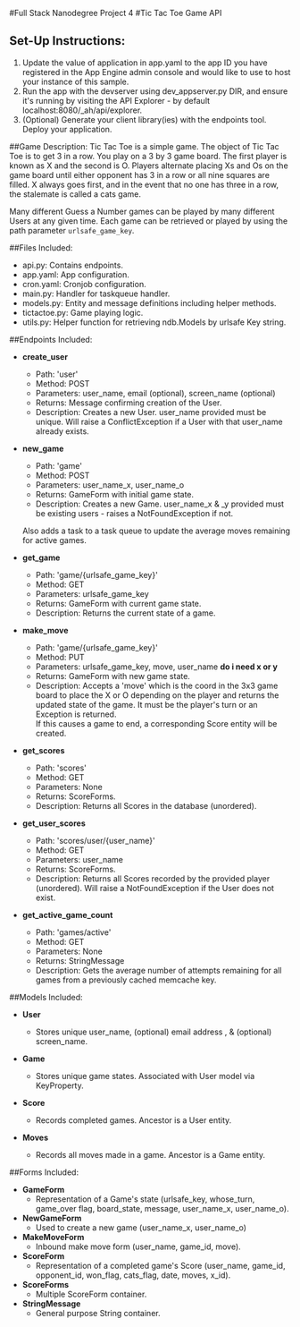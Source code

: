 #Full Stack Nanodegree Project 4
#Tic Tac Toe Game API

## Set-Up Instructions:
1.  Update the value of application in app.yaml to the app ID you have registered
 in the App Engine admin console and would like to use to host your instance of this sample.
1.  Run the app with the devserver using dev_appserver.py DIR, and ensure it's
 running by visiting the API Explorer - by default localhost:8080/_ah/api/explorer.
1.  (Optional) Generate your client library(ies) with the endpoints tool.
 Deploy your application.



##Game Description:
Tic Tac Toe is a simple game. The object of Tic Tac Toe is to get 3 in a
row. You play on a 3 by 3 game board. The first player is known as X
and the second is O. Players alternate placing Xs and Os on the game board
until either opponent has 3 in a row or all nine squares are filled. X
always goes first, and in the event that no one has three in a row, the
stalemate is called a cats game.

Many different Guess a Number games can be played by many different Users at any
given time. Each game can be retrieved or played by using the path parameter
`urlsafe_game_key`.

##Files Included:
 - api.py: Contains endpoints.
 - app.yaml: App configuration.
 - cron.yaml: Cronjob configuration.
 - main.py: Handler for taskqueue handler.
 - models.py: Entity and message definitions including helper methods.
 - tictactoe.py: Game playing logic.
 - utils.py: Helper function for retrieving ndb.Models by urlsafe Key string.

##Endpoints Included:
 - **create_user**
    - Path: 'user'
    - Method: POST
    - Parameters: user_name, email (optional), screen_name (optional)
    - Returns: Message confirming creation of the User.
    - Description: Creates a new User. user_name provided must be unique. Will
    raise a ConflictException if a User with that user_name already exists.

 - **new_game**
    - Path: 'game'
    - Method: POST
    - Parameters: user_name_x, user_name_o
    - Returns: GameForm with initial game state.
    - Description: Creates a new Game. user_name_x & _y provided must be
    existing users - raises a NotFoundException if not.

    Also adds a task to a task queue to update the average moves remaining
    for active games.

 - **get_game**
    - Path: 'game/{urlsafe_game_key}'
    - Method: GET
    - Parameters: urlsafe_game_key
    - Returns: GameForm with current game state.
    - Description: Returns the current state of a game.

 - **make_move**
    - Path: 'game/{urlsafe_game_key}'
    - Method: PUT
    - Parameters: urlsafe_game_key, move, user_name
     **do i need x or y**
    - Returns: GameForm with new game state.
    - Description: Accepts a 'move' which is the coord in the 3x3 game board to
    place the X or O depending on the player and returns the updated state of
    the game.  It must be the player's turn or an Exception is returned.  
    If this causes a game to end, a corresponding Score entity will be created.

 - **get_scores**
    - Path: 'scores'
    - Method: GET
    - Parameters: None
    - Returns: ScoreForms.
    - Description: Returns all Scores in the database (unordered).

 - **get_user_scores**
    - Path: 'scores/user/{user_name}'
    - Method: GET
    - Parameters: user_name
    - Returns: ScoreForms.
    - Description: Returns all Scores recorded by the provided player (unordered).
    Will raise a NotFoundException if the User does not exist.

 - **get_active_game_count**
    - Path: 'games/active'
    - Method: GET
    - Parameters: None
    - Returns: StringMessage
    - Description: Gets the average number of attempts remaining for all games
    from a previously cached memcache key.

##Models Included:
 - **User**
    - Stores unique user_name, (optional) email address , & (optional)
    screen_name.

 - **Game**
    - Stores unique game states. Associated with User model via KeyProperty.

 - **Score**
    - Records completed games. Ancestor is a User entity.

- **Moves**
    - Records all moves made in a game.  Ancestor is a Game entity.

##Forms Included:
 - **GameForm**
    - Representation of a Game's state (urlsafe_key, whose_turn,
    game_over flag, board_state, message, user_name_x, user_name_o).
 - **NewGameForm**
    - Used to create a new game (user_name_x, user_name_o)
 - **MakeMoveForm**
    - Inbound make move form (user_name, game_id, move).
 - **ScoreForm**
    - Representation of a completed game's Score (user_name, game_id,
    opponent_id, won_flag, cats_flag, date, moves, x_id).
 - **ScoreForms**
    - Multiple ScoreForm container.
 - **StringMessage**
    - General purpose String container.
